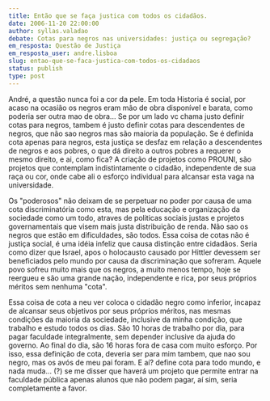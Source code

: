 ```yaml
---
title: Então que se faça justica com todos os cidadãos.
date: 2006-11-20 22:00:00
author: syllas.valadao
debate: Cotas para negros nas universidades: justiça ou segregação? 
em_resposta: Questão de Justiça
em_resposta_user: andre.lisboa
slug: entao-que-se-faca-justica-com-todos-os-cidadaos
status: publish 
type: post
---
```


André, a questão nunca foi a cor da pele. Em toda Historia é social, por acaso na ocasião os negros eram mão de obra disponível e barata, como poderia ser outra mao de obra... Se por um lado vc chama justo definir cotas para negros, tambem é justo definir cotas para descendentes de negros, que não sao negros mas são maioria da população. Se é definida cota apenas para negros, esta justiça se desfaz em relação a descendentes de negros e aos pobres, o que dá direito a outros pobres a requerer o mesmo direito, e ai, como fica? A criação de projetos como PROUNI, são projetos que contemplam indistintamente o cidadão, independente de sua raça ou cor, onde cabe ali o esforço individual para alcansar esta vaga na universidade.  

Os "poderosos" não deixam de se perpetuar no poder por causa de uma cota discriminatória como esta, mas pela educação e organização da sociedade como um todo, atraves de politicas sociais justas e projetos governamentais que visem mais justa distribuição de renda. Não sao os negros que estão em dificuldades, são todos. Essa coisa de cotas não é justiça social, é uma idéia infeliz que causa distinção entre cidadãos. Seria como dizer que Israel, apos o holocausto causado por Hittler devessem ser beneficiados pelo mundo por causa da discriminação que sofreram. Aquele povo sofreu muito mais que os negros, a muito menos tempo, hoje se reergueu e são uma grande nação, independente e rica, por seus próprios méritos sem nenhuma "cota".  

Essa coisa de cota a neu ver coloca o cidadão negro como inferior, incapaz de alcansar seus objetivos por seus próprios méritos, nas mesmas condições da maioria da sociedade, inclusive da minha condição, que trabalho e estudo todos os dias. São 10 horas de trabalho por dia, para pagar faculdade integralmente, sem depender inclusive da ajuda do governo. Ao final do dia, são 16 horas fora de casa com muito esforço. Por isso, essa definição de cota, deveria ser para mim tambem, que nao sou negro, mas os avós de meu pai foram. E aí? define cota para todo mundo, e nada muda... (?) se me disser que haverá um projeto que permite entrar na faculdade pública apenas alunos que não podem pagar, aí sim, seria completamente a favor.
